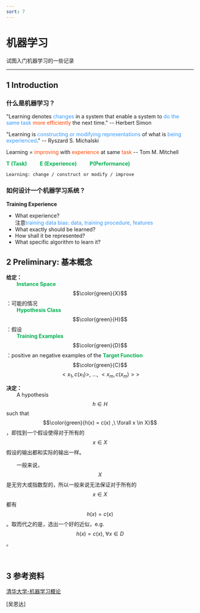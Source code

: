 ```yaml
---
sort: 7
---
```


# 机器学习

试图入门机器学习的一些记录

---

## 1 Introduction

### 什么是机器学习？

"Learning denotes <font color="#3399ff">changes</font> in a system that enable a system to <font color="#3399ff">do the same task</font> <font color="#FF4500">more efficiently</font> the next time." -- Herbert Simon

"Learning is <font color="#3399ff">constructing or modifying representations</font> of what is <font color="#3399ff">being experienced</font>." -- Ryszard S. Michalski

Learning = <font color="#FF4500">improving</font> with <font color="#FF4500">experience</font> at same <font color="#FF4500">task</font> -- Tom M. Mitchell

<b><font color="#00B050">T (Task) &emsp;&emsp; E (Experience) &emsp;&emsp; P(Performance)</font></b>

```tip
Learning: change / construct or modify / improve
```

### 如何设计一个机器学习系统？

**Training Experience**

* What experience?  
注意<font color="#3399ff">training data bias: data, training procedure, features</font>  
* What exactly should be learned?
* How shall it be represented?
* What specific algorithm to learn it?


## 2 Preliminary: 基本概念

**给定：**  
&emsp;&emsp;<b><font color="#00B050">Instance Space</font></b> $$\color{green}{X}$$：可能的情况  
&emsp;&emsp;<b><font color="#00B050">Hypothesis Class</font></b> $$\color{green}{H}$$：假设  
&emsp;&emsp;<b><font color="#00B050">Training Examples</font></b> $$\color{green}{D}$$：positive an negative examples of the <b><font color="#00B050">Target Function</font></b> $$\color{green}{C}$$ $$<x_1,c(x_1)>,\ \ldots ,\ <x_m,c(x_m)>>$$

**决定：**  
&emsp;&emsp;A hypothesis $$h \in H$$ such that $$\color{green}{h(x) = c(x) ,\ \forall x \in X}$$，即找到一个假设使得对于所有的$$x \in X$$假设的输出都和实际的输出一样。

&emsp;&emsp;一般来说，$$X$$是无穷大或指数型的，所以一般来说无法保证对于所有的$$x \in X$$都有$$h(x) = c(x)$$。取而代之的是，选出一个好的近似，e.g. $$h(x) = c(x) ,\ \forall x \in D$$。



<br />

## 3 参考资料

[清华大学-机器学习概论](https://www.bilibili.com/video/BV17q4y1A7Vp?p=1)

[吴恩达]